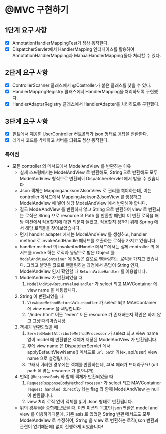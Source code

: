 # @MVC 구현하기

## 1단계 요구 사항

- [x] AnnotationHandlerMappingTest가 정상 동작한다.
- [x] DispatcherServlet에서 HandlerMapping 인터페이스를 활용하여 AnnotationHandlerMapping과 ManualHandlerMapping 둘다 처리할 수 있다.

## 2단계 요구 사항

- [x] ControllerScanner 클래스에서 @Controller가 붙은 클래스를 찾을 수 있다.
- [x] HandlerMappingRegistry 클래스에서 HandlerMapping을 처리하도록 구현했다.
- [x] HandlerAdapterRegistry 클래스에서 HandlerAdapter를 처리하도록 구현했다.

## 3단계 요구 사항

- [x] 힌트에서 제공한 UserController 컨트롤러가 json 형태로 응답을 반환한다.
- [x] 레거시 코드를 삭제하고 서버를 띄워도 정상 동작한다.

### 특이점

- 모든 controller 의 메서드에서 ModelAndView 를 반환하는 이유
  - 실제 스프링에서는 ModelAndView 로 반환해도, String 으로 반환해도 모두 ModelAndView 형식으로 변환되어 DispatcherServlet 에서 받을 수 있습니다.
  - Json 객체는 MappingJackson2JsonView 로 관리를 해야하는데, 이는 controller 메서드에서 MappingJackson2JsonView 를 생성하고 ModelAndView 에 넣어 해당 ModelAndView 에서 반환해야 합니다.
  - 결국 ModelAndView 를 반환하지 않고 String 으로 반환하여 view 로 변환되는 로직은 String 으로 resource 의 Path 를 반환할 때인데 이 변환 로직을 해당 미션에서 적용할지에 대한 의문이 들었고, 적용할지 정하기 위해 Spring 에서 해당 로직들을 찾아보았습니다.
  - 먼저 handler adapter 에서는 ModelAndView 를 생성하고, handler method 로 invokeAndHandle 메서드를 호출하는 로직을 가지고 있습니다.
  - handler method 의 invokeAndHandle 메서드에서는 실제 controller 의 메서드를 invoke 하는 로직과 응답으로 받은 Object 를 `ModelAndViewContainer` 에 알맞은 값으로 핸들링하는 로직을 가지고 있습니다. 그리고 알맞은 값으로 핸들링하는 과정에서 응답이 String 인지, ModelAndView 인지 확인할 때 `ReturnValueHandler` 를 이용합니다.
  1. ModelAndView 가 반환되었을 때
     1. `ModelAndViewReturnValueHandler` 가 select 되고 MAVContainer 에 view name 을 세팅합니다.
  2. String 이 반환되었을 때
     1. `ViewNameMethodReturnValueHandler` 가 select 되고 MAVContainer 에 view name 을 세팅합니다.
     2. "/index.html" 이든 "eden" 이든 resource 가 존재하는지 확인은 하지 않고 그냥 때려박습니당
  3. 객체가 반환되었을 때
     1. `ServletModelAttributeMethodProcessor` 가 select 되고 view name 없이 model 에 반환받은 객체가 저장된 ModelAndView 가 반환됩니다.
     2. 후에 view name 은 DispatcherServlet 에서 applyDefaultViewName() 메서드로 `url path` 가(ex, api/user) view name 으로 설정됩니다.
     3. 그래서 이러한 경우에는 객체를 반환하는데, 404 에러가 뜨더라구요! (url path 에 맞는 resource 가 없으니까)
  4. 번외) `@ResponseBody` 와 함께 객체가 반환되었을 때
     1. `RequestResponseBodyMethodProcessor` 가 select 되고 MAVContainer `request handled directly` 라는 flag 와 함께 ModelAndView 는 null 이 반환됩니다.
     2. view 처리 로직 없이 객체를 읽어 Json 형태로 반환됩니다.
  - 위의 경우들을 종합해보았을 때, 이번 미션의 목표인 json 변환은 model and view 를 이용하기때문에, 기존 asis 로 있었던 String 반환 메서드도 모두 ModelAndView 로 수정하여, String 을 view 로 변환하는 로직(json 변환과 관련이 없기때문에) 없이 진행하게 되었습니다! 

